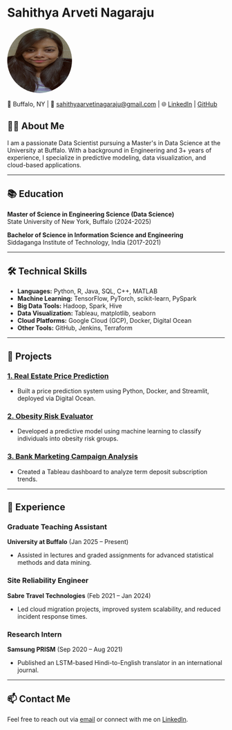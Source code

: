 # Sahithya Arveti Nagaraju
<img src="assets/profile_picture.jpeg" alt="Profile Picture" style="border-radius: 50%; width: 150px; height: 150px;">

📍 Buffalo, NY | 📧 sahithyaarvetinagaraju@gmail.com | 🌐 [LinkedIn](https://www.linkedin.com/in/sahithyaarveti/) | [GitHub](https://github.com/SAHITHYA21)

## 👩‍🎓 About Me
I am a passionate Data Scientist pursuing a Master's in Data Science at the University at Buffalo. With a background in Engineering and 3+ years of experience, I specialize in predictive modeling, data visualization, and cloud-based applications.

---

## 📚 Education
**Master of Science in Engineering Science (Data Science)**  
State University of New York, Buffalo (2024-2025)  

**Bachelor of Science in Information Science and Engineering**  
Siddaganga Institute of Technology, India (2017-2021)

---

## 🛠 Technical Skills
- **Languages:** Python, R, Java, SQL, C++, MATLAB
- **Machine Learning:** TensorFlow, PyTorch, scikit-learn, PySpark
- **Big Data Tools:** Hadoop, Spark, Hive
- **Data Visualization:** Tableau, matplotlib, seaborn
- **Cloud Platforms:** Google Cloud (GCP), Docker, Digital Ocean
- **Other Tools:** GitHub, Jenkins, Terraform

---

## 🌟 Projects
### [1. Real Estate Price Prediction](projects/real-estate-price-prediction.md)
- Built a price prediction system using Python, Docker, and Streamlit, deployed via Digital Ocean.

### [2. Obesity Risk Evaluator](projects/obesity-risk-evaluator.md)
- Developed a predictive model using machine learning to classify individuals into obesity risk groups.

### [3. Bank Marketing Campaign Analysis](projects/bank-marketing-campaign.md)
- Created a Tableau dashboard to analyze term deposit subscription trends.

---

## 💼 Experience
### Graduate Teaching Assistant  
**University at Buffalo** (Jan 2025 – Present)  
- Assisted in lectures and graded assignments for advanced statistical methods and data mining.

### Site Reliability Engineer  
**Sabre Travel Technologies** (Feb 2021 – Jan 2024)  
- Led cloud migration projects, improved system scalability, and reduced incident response times.

### Research Intern  
**Samsung PRISM** (Sep 2020 – Aug 2021)  
- Published an LSTM-based Hindi-to-English translator in an international journal.

---

## 📫 Contact Me
Feel free to reach out via [email](mailto:sahithyaarvetinagaraju@gmail.com) or connect with me on [LinkedIn](https://www.linkedin.com/in/sahithyaarveti/).
